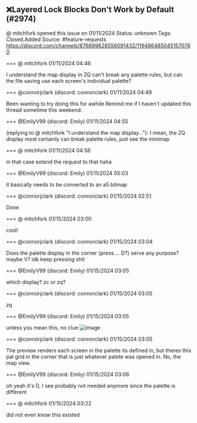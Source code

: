 ## ❌Layered Lock Blocks Don't Work by Default (#2974)
@ mitchfork opened this issue on 01/11/2024
Status: unknown
Tags: Closed,Added
Source: #feature-requests https://discord.com/channels/876899628556091432/1194864850451570760


=== @ mitchfork 01/11/2024 04:46

I understand the map display in ZQ can't break any palette rules, but can the file saving use each screen's individual palette?

=== @connorjclark (discord: connorclark) 01/11/2024 04:49

Been wanting to try doing this for awhile
Remind me if I haven't updated this thread sometime this weekend.

=== @EmilyV99 (discord: Emily) 01/11/2024 04:55

(replying to @ mitchfork "I understand the map display…"): I mean, the ZQ display most certainly can break palette rules, just see the minimap

=== @ mitchfork 01/11/2024 04:56

in that case extend the request to that haha

=== @EmilyV99 (discord: Emily) 01/11/2024 05:03

it basically needs to be converted to an a5 bitmap

=== @connorjclark (discord: connorclark) 01/15/2024 02:51

Done

=== @ mitchfork 01/15/2024 03:00

cool!

=== @connorjclark (discord: connorclark) 01/15/2024 03:04

Does the palette display in the corner (press.... D?) serve any purpose?
maybe V?
idk keep pressing shit

=== @EmilyV99 (discord: Emily) 01/15/2024 03:05

which display? zc or zq?

=== @connorjclark (discord: connorclark) 01/15/2024 03:05

zq

=== @EmilyV99 (discord: Emily) 01/15/2024 03:05

unless you mean this, no clue
![image](https://cdn.discordapp.com/attachments/1194864850451570760/1196289105101860864/image.png?ex=65e53a8c&is=65d2c58c&hm=401d8c7d4d9b866a29f618b21a6fb20dcdc63cd031325b5bbcf09f6d71ad7aa3&)

=== @connorjclark (discord: connorclark) 01/15/2024 03:05

The preview renders each screen in the palette its defined in, but theres this pal grid in the corner that is just whatever palete was opened in.
No, the map view.

=== @EmilyV99 (discord: Emily) 01/15/2024 03:06

oh
yeah it's D, I see
probably not needed anymore since the palette is different

=== @ mitchfork 01/15/2024 03:22

did not even know this existed
